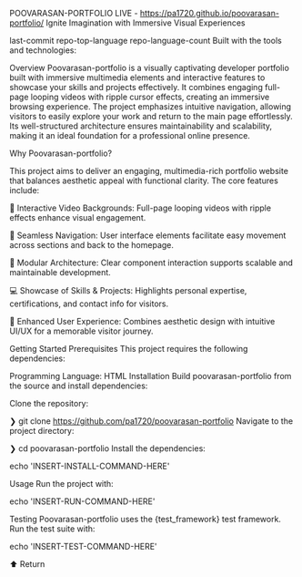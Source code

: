 POOVARASAN-PORTFOLIO
LIVE - https://pa1720.github.io/poovarasan-portfolio/
Ignite Imagination with Immersive Visual Experiences

last-commit repo-top-language repo-language-count
Built with the tools and technologies:

Overview
Poovarasan-portfolio is a visually captivating developer portfolio built with immersive multimedia elements and interactive features to showcase your skills and projects effectively. It combines engaging full-page looping videos with ripple cursor effects, creating an immersive browsing experience. The project emphasizes intuitive navigation, allowing visitors to easily explore your work and return to the main page effortlessly. Its well-structured architecture ensures maintainability and scalability, making it an ideal foundation for a professional online presence.

Why Poovarasan-portfolio?

This project aims to deliver an engaging, multimedia-rich portfolio website that balances aesthetic appeal with functional clarity. The core features include:

🎨 Interactive Video Backgrounds: Full-page looping videos with ripple effects enhance visual engagement.

🚀 Seamless Navigation: User interface elements facilitate easy movement across sections and back to the homepage.

🧩 Modular Architecture: Clear component interaction supports scalable and maintainable development.

💻 Showcase of Skills & Projects: Highlights personal expertise, certifications, and contact info for visitors.

🌟 Enhanced User Experience: Combines aesthetic design with intuitive UI/UX for a memorable visitor journey.

Getting Started
Prerequisites
This project requires the following dependencies:

Programming Language: HTML
Installation
Build poovarasan-portfolio from the source and install dependencies:

Clone the repository:

❯ git clone https://github.com/pa1720/poovarasan-portfolio
Navigate to the project directory:

❯ cd poovarasan-portfolio
Install the dependencies:

echo 'INSERT-INSTALL-COMMAND-HERE'

Usage
Run the project with:

echo 'INSERT-RUN-COMMAND-HERE'

Testing
Poovarasan-portfolio uses the {test_framework} test framework. Run the test suite with:

echo 'INSERT-TEST-COMMAND-HERE'

⬆ Return

